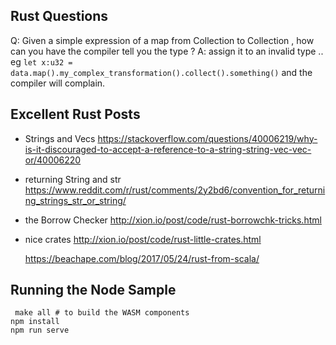 ## Rust Questions

Q: Given a simple expression of a map from Collection<X> to Collection<Y> , how can you have the compiler tell you the type ?
A: assign it to an invalid type .. eg `let x:u32 = data.map().my_complex_transformation().collect().something()`
  and the compiler will complain. 

## Excellent Rust Posts 

* Strings and Vecs
  https://stackoverflow.com/questions/40006219/why-is-it-discouraged-to-accept-a-reference-to-a-string-string-vec-vec-or/40006220

* returning String and str
  https://www.reddit.com/r/rust/comments/2y2bd6/convention_for_returning_strings_str_or_string/

* the Borrow Checker
  http://xion.io/post/code/rust-borrowchk-tricks.html

* nice crates 
  http://xion.io/post/code/rust-little-crates.html

  https://beachape.com/blog/2017/05/24/rust-from-scala/

## Running the Node Sample
```
 make all # to build the WASM components 
npm install
npm run serve
```
